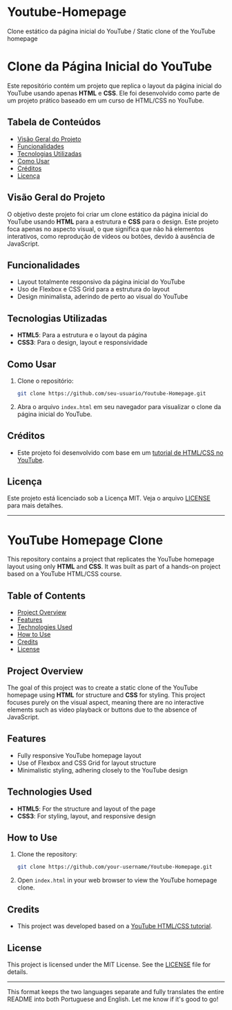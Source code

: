 # Youtube-Homepage
 Clone estático da página inicial do YouTube / Static clone of the YouTube homepage

# Clone da Página Inicial do YouTube

Este repositório contém um projeto que replica o layout da página inicial do YouTube usando apenas **HTML** e **CSS**. Ele foi desenvolvido como parte de um projeto prático baseado em um curso de HTML/CSS no YouTube.

## Tabela de Conteúdos
- [Visão Geral do Projeto](#visão-geral-do-projeto)
- [Funcionalidades](#funcionalidades)
- [Tecnologias Utilizadas](#tecnologias-utilizadas)
- [Como Usar](#como-usar)
- [Créditos](#créditos)
- [Licença](#licença)

## Visão Geral do Projeto

O objetivo deste projeto foi criar um clone estático da página inicial do YouTube usando **HTML** para a estrutura e **CSS** para o design. Este projeto foca apenas no aspecto visual, o que significa que não há elementos interativos, como reprodução de vídeos ou botões, devido à ausência de JavaScript.

## Funcionalidades

- Layout totalmente responsivo da página inicial do YouTube
- Uso de Flexbox e CSS Grid para a estrutura do layout
- Design minimalista, aderindo de perto ao visual do YouTube

## Tecnologias Utilizadas

- **HTML5**: Para a estrutura e o layout da página
- **CSS3**: Para o design, layout e responsividade

## Como Usar

1. Clone o repositório:
   ```bash
   git clone https://github.com/seu-usuario/Youtube-Homepage.git
   ```
2. Abra o arquivo `index.html` em seu navegador para visualizar o clone da página inicial do YouTube.

## Créditos

- Este projeto foi desenvolvido com base em um [tutorial de HTML/CSS no YouTube](https://www.youtube.com/watch?v=G3e-cpL7ofc&t=2s).

## Licença

Este projeto está licenciado sob a Licença MIT. Veja o arquivo [LICENSE](./LICENSE) para mais detalhes.

---

# YouTube Homepage Clone

This repository contains a project that replicates the YouTube homepage layout using only **HTML** and **CSS**. It was built as part of a hands-on project based on a YouTube HTML/CSS course.

## Table of Contents
- [Project Overview](#project-overview)
- [Features](#features)
- [Technologies Used](#technologies-used)
- [How to Use](#how-to-use)
- [Credits](#credits)
- [License](#license)

## Project Overview

The goal of this project was to create a static clone of the YouTube homepage using **HTML** for structure and **CSS** for styling. This project focuses purely on the visual aspect, meaning there are no interactive elements such as video playback or buttons due to the absence of JavaScript.

## Features

- Fully responsive YouTube homepage layout
- Use of Flexbox and CSS Grid for layout structure
- Minimalistic styling, adhering closely to the YouTube design

## Technologies Used

- **HTML5**: For the structure and layout of the page
- **CSS3**: For styling, layout, and responsive design

## How to Use

1. Clone the repository:
   ```bash
   git clone https://github.com/your-username/Youtube-Homepage.git
   ```
2. Open `index.html` in your web browser to view the YouTube homepage clone.

## Credits

- This project was developed based on a [YouTube HTML/CSS tutorial](https://www.youtube.com/watch?v=G3e-cpL7ofc&t=2s).

## License

This project is licensed under the MIT License. See the [LICENSE](./LICENSE) file for details.

---

This format keeps the two languages separate and fully translates the entire README into both Portuguese and English. Let me know if it's good to go!
